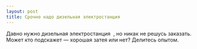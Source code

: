 ```yaml
---
layout: post 
title: Срочно надо дизельная электростанция ‌ ‌ 
--- 
```

Давно нужно дизельная электростанция ‌ ‌, но никак не решусь заказать. Может кто подскажет — хорошая затея или нет? Делитесь опытом.